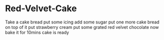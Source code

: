 # Red-Velvet-Cake
Take a cake bread
put some icing 
add some sugar
put one more cake bread on top of it
put strawberry cream
put some grated red velvet chocolate
now bake it for 10mins
cake is ready

